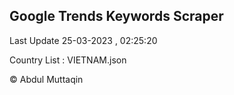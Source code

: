 

## Google Trends Keywords Scraper 
 
Last Update 25-03-2023 , 02:25:20

Country List :
VIETNAM.json



© Abdul Muttaqin 
